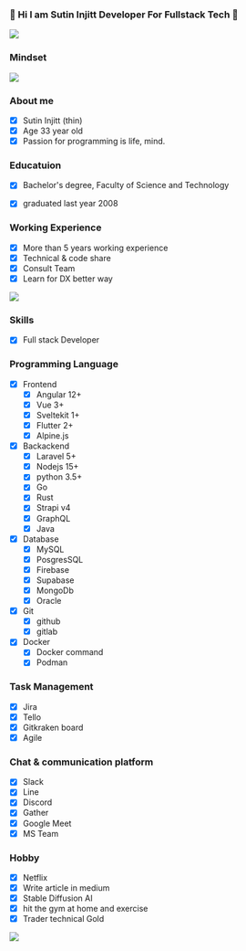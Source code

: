 ### :whale: Hi I am Sutin Injitt Developer For Fullstack Tech :snake:
<img src="https://scontent.fbkk5-7.fna.fbcdn.net/v/t39.30808-6/338741105_130420846528000_3119695893110284636_n.jpg?_nc_cat=107&cb=99be929b-59f725be&ccb=1-7&_nc_sid=8bfeb9&_nc_eui2=AeG1UuVMW9E4daYv7UcCCja0zz2V5G0rVIvPPZXkbStUi-QjHsbLEXxYs4RmlfjOokxeZPnmRxc9Us0YHcpShsr7&_nc_ohc=mLgnc9lKUqkAX8h_Z87&_nc_ht=scontent.fbkk5-7.fna&oh=00_AfDmIdWx3tDjupzXr_0GJitbbzIiC5k-EFvmGHGfAs6y3g&oe=64C3C098" />

### Mindset
<img src="https://scontent.fbkk5-3.fna.fbcdn.net/v/t39.30808-6/357012904_3520718961537299_7269356057051113409_n.jpg?_nc_cat=105&cb=99be929b-59f725be&ccb=1-7&_nc_sid=730e14&_nc_eui2=AeHRxrc0YyDztCbcZq-inwQdv7-7D__bidi_v7sP_9uJ2FU3S3jqZ3JAdafU0l-4YsqrbVCavpwyeSfPkFTHa0YA&_nc_ohc=TqhPFNK8MswAX_F09VL&_nc_ht=scontent.fbkk5-3.fna&oh=00_AfAqEVZ6KcRFfbdjcMkiHRnxx5IV05tb3gbRrajuQ26_kA&oe=64C4648C" />

### About me

- [x] Sutin Injitt (thin)
- [x] Age 33 year old
- [x] Passion for programming is life, mind.

### Educatuion
- [x] Bachelor's degree, Faculty of Science and Technology
- [x] graduated last year 2008


### Working Experience
- [x] More than 5 years working experience
- [X] Technical & code share
- [X] Consult Team
- [X] Learn for DX better way

<img src="https://scontent.fbkk5-5.fna.fbcdn.net/v/t39.30808-6/355123612_3512769868998875_3577152423803643190_n.jpg?stp=cp6_dst-jpg&_nc_cat=104&cb=99be929b-59f725be&ccb=1-7&_nc_sid=8bfeb9&_nc_eui2=AeHfbovsNGRC0U6JRVjrTv07upJTs9pRW926klOz2lFb3WcYZ2eyuxdjORe33xNmKXe3Fuj7HKQbwyaptyVuhmU9&_nc_ohc=Vb9CtpUeff4AX84FPGK&_nc_ht=scontent.fbkk5-5.fna&oh=00_AfBppLE56hQGYRngSbO5rL4zf9uZ7PNylNdu44RdsgvTXw&oe=64C44893" />

### Skills
- [x] Full stack Developer

### Programming Language
- [x] Frontend
  - [x] Angular 12+
  - [x] Vue 3+
  - [x] Sveltekit 1+
  - [x] Flutter 2+
  - [x] Alpine.js
      
- [x] Backackend 
  - [x] Laravel 5+
  - [x] Nodejs 15+
  - [x] python 3.5+  
  - [x] Go
  - [x] Rust
  - [x] Strapi v4
  - [x] GraphQL
  - [x] Java
      
- [x] Database 
  - [x] MySQL
  - [x] PosgresSQL 
  - [x] Firebase
  - [x] Supabase
  - [x] MongoDb
  - [x] Oracle

- [x] Git 
  - [x] github
  - [x] gitlab
        
- [X] Docker
  - [X] Docker command
  - [X] Podman 

### Task Management
- [X] Jira
- [X] Tello
- [X] Gitkraken board
- [X] Agile

### Chat & communication platform
- [X] Slack
- [X] Line
- [X] Discord
- [X] Gather
- [X] Google Meet
- [X] MS Team   

### Hobby
- [x] Netflix
- [X] Write article in medium
- [X] Stable Diffusion AI
- [X] hit the gym at home and exercise
- [X] Trader technical Gold

<img src="https://scontent.fbkk5-4.fna.fbcdn.net/v/t39.30808-6/359385334_3527642820844913_949360652366279246_n.jpg?_nc_cat=110&cb=99be929b-59f725be&ccb=1-7&_nc_sid=730e14&_nc_eui2=AeEIPi9eJkgRt99QVh920F-NB5YlKmpjTD8HliUqamNMP-ccmQhsKeHhf2BGdz9Bv-ZzfwBLFCM3ZLdEnvHgecDv&_nc_ohc=k1s7NQ3GMTcAX9Sr3pe&_nc_ht=scontent.fbkk5-4.fna&oh=00_AfBKxyRxc68zDiGN3uVxcInvDEdDlM6mnTSnap34E9Cchg&oe=64C4A2D0" /> 


